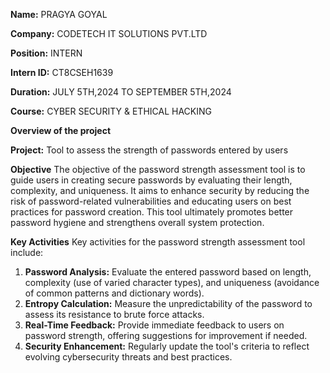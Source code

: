 **Name:** PRAGYA GOYAL

**Company:** CODETECH IT SOLUTIONS PVT.LTD

**Position:** INTERN

**Intern ID:** CT8CSEH1639

**Duration:** JULY 5TH,2024 TO SEPTEMBER 5TH,2024

**Course:** CYBER SECURITY & ETHICAL HACKING




**Overview of the project**

**Project:** Tool to assess the strength of passwords entered by users

**Objective** 
The objective of the password strength assessment tool is to guide users in creating secure passwords by evaluating their length, complexity, and uniqueness. It aims to enhance security by reducing the risk of password-related vulnerabilities and educating users on best practices for password creation. This tool ultimately promotes better password hygiene and strengthens overall system protection.

**Key Activities**
Key activities for the password strength assessment tool include:

1. **Password Analysis:** Evaluate the entered password based on length, complexity (use of varied character types), and uniqueness (avoidance of common patterns and dictionary words).
2. **Entropy Calculation:** Measure the unpredictability of the password to assess its resistance to brute force attacks.
3. **Real-Time Feedback:** Provide immediate feedback to users on password strength, offering suggestions for improvement if needed.
4. **Security Enhancement:** Regularly update the tool's criteria to reflect evolving cybersecurity threats and best practices.

